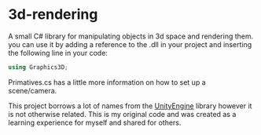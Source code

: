 # 3d-rendering
A small C# library for manipulating objects in 3d space and rendering them.
you can use it by adding a reference to the .dll in your project and inserting the following line in your code:
```c#
using Graphics3D;
```
Primatives.cs has a little more information on how to set up a scene/camera.

This project borrows a lot of names from the [UnityEngine](https://unity3d.com/) library however it is not otherwise related. This is my original code and was created as a learning experience for myself and shared for others.
